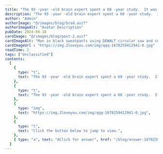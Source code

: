 ```yaml
---
title: "The 93 -year -old brain expert spent a 60 -year study.  It was found if don't eat two foods , they will not suffer from dementia in this life!"
description: "The 93 -year -old brain expert spent a 60 -year study.  It was found if don't eat two foods , they will not suffer from dementia in this life!"
author: "Admin"
authorImage: "@/images/blog/brad.avif"
authorImageAlt: "Avatar Description"
pubDate: 2024-04-18
cardImage: "@/images/blog/post-2.avif"
cardImageAlt: "Man in black sweatpants using DEWALT circular saw and cutting a wood plank"
cardImageUrl : "https://img.2loveyou.com/img/qqq-1678259412941-0.jpg"
readTime: 2
tags: ["Unclassified"]
contents:
  [
    {
      type: "t",
      text: "The 93 -year -old brain expert spent a 60 -year study.  It was found if don't eat two foods , they will not suffer from dementia in this life!",
    },
    {
      type: "t",
      text: "The 93 -year -old brain expert spent a 60 -year study.  It was found if don't eat two foods , they will not suffer from dementia in this life!",
    },
    {
      type: "img",
      text: "https://img.2loveyou.com/img/qqq-1678259412941-0.jpg",
    },
    {
      type: "t",
      text: "Click the button below to jump to view.",
    },
    { type: "a", text: "AClick for answer", href: "/blog/answer-1678259412941-384769/" },
  ]
---
```

